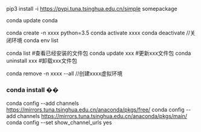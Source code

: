 pip3 install -i https://pypi.tuna.tsinghua.edu.cn/simple somepackage

conda update conda

conda create -n xxxx python=3.5
conda activate xxxx
conda deactivate                  //关闭环境
conda env list


conda list         #查看已经安装的文件包
conda update xxx   #更新xxx文件包
conda uninstall xxx   #卸载xxx文件包

conda remove -n xxxx --all //创建xxxx虚拟环境


### conda install ��
conda config --add channels https://mirrors.tuna.tsinghua.edu.cn/anaconda/pkgs/free/
conda config --add channels https://mirrors.tuna.tsinghua.edu.cn/anaconda/pkgs/main/
conda config --set show_channel_urls yes
